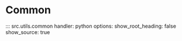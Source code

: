 # Common

::: src.utils.common
    handler: python
    options:
      show_root_heading: false
      show_source: true
